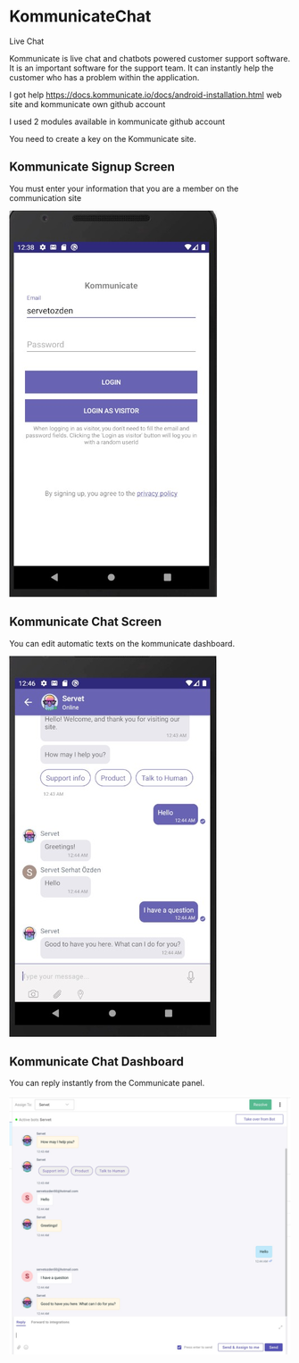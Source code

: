 # KommunicateChat
 Live Chat<dt>
Kommunicate is live chat and chatbots powered customer support software. It is an important software for the support team. It can instantly help the customer who has a problem within the application.

I got help https://docs.kommunicate.io/docs/android-installation.html web site and kommunicate own github account

I used 2 modules available in kommunicate github account  

You need to create a key on the Kommunicate site.<dt>

## Kommunicate Signup Screen <dt>

You must enter your information that you are a member on the communication site <dt>
![](images/kommunicateSignup.jpeg) <dt>

## Kommunicate Chat Screen <dt>

You can edit automatic texts on the kommunicate dashboard. <dt>
![](images/emulatorImage.jpeg)


## Kommunicate Chat Dashboard <dt>
You can reply instantly from the Communicate panel.<dt>

![](images/dashboardImage.jpeg)
